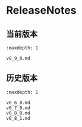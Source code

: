 # ReleaseNotes


## 当前版本

```{toctree}
:maxdepth: 1

v0_9_0.md

```


## 历史版本

```{toctree}
:maxdepth: 1

v0_6_0.md
v0_7_0.md
v0_8_0.md
v0_8_1.md

```
